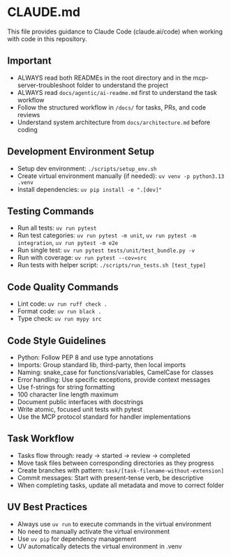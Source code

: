 # CLAUDE.md

This file provides guidance to Claude Code (claude.ai/code) when working with code in this repository.

## Important
- ALWAYS read both READMEs in the root directory and in the mcp-server-troubleshoot folder to understand the project
- ALWAYS read `docs/agentic/ai-readme.md` first to understand the task workflow
- Follow the structured workflow in `/docs/` for tasks, PRs, and code reviews
- Understand system architecture from `docs/architecture.md` before coding

## Development Environment Setup
- Setup dev environment: `./scripts/setup_env.sh`
- Create virtual environment manually (if needed): `uv venv -p python3.13 .venv`
- Install dependencies: `uv pip install -e ".[dev]"`

## Testing Commands
- Run all tests: `uv run pytest`
- Run test categories: `uv run pytest -m unit`, `uv run pytest -m integration`, `uv run pytest -m e2e`
- Run single test: `uv run pytest tests/unit/test_bundle.py -v`
- Run with coverage: `uv run pytest --cov=src`
- Run tests with helper script: `./scripts/run_tests.sh [test_type]`

## Code Quality Commands
- Lint code: `uv run ruff check .`
- Format code: `uv run black .`
- Type check: `uv run mypy src`

## Code Style Guidelines
- Python: Follow PEP 8 and use type annotations
- Imports: Group standard lib, third-party, then local imports
- Naming: snake_case for functions/variables, CamelCase for classes
- Error handling: Use specific exceptions, provide context messages
- Use f-strings for string formatting
- 100 character line length maximum
- Document public interfaces with docstrings
- Write atomic, focused unit tests with pytest
- Use the MCP protocol standard for handler implementations

## Task Workflow
- Tasks flow through: ready → started → review → completed
- Move task files between corresponding directories as they progress
- Create branches with pattern: `task/[task-filename-without-extension]`
- Commit messages: Start with present-tense verb, be descriptive
- When completing tasks, update all metadata and move to correct folder

## UV Best Practices
- Always use `uv run` to execute commands in the virtual environment
- No need to manually activate the virtual environment
- Use `uv pip` for dependency management
- UV automatically detects the virtual environment in .venv